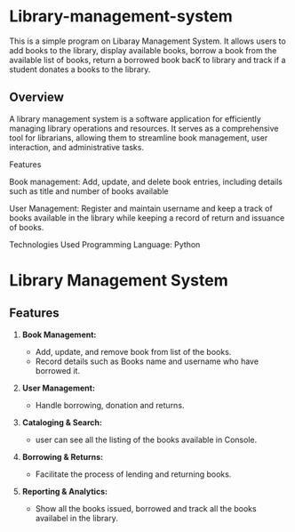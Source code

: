 # Library-management-system
This is a simple program on Libaray Management System. It allows users to add books to the library, display available books, borrow a book from the available list of books, return a borrowed book bacK to library and track if a student donates a books to the library.
 
## Overview
A library management system is a software application for efficiently managing library operations and resources. It serves as a comprehensive tool for librarians, allowing them to streamline book management, user interaction, and administrative tasks. 

Features 

Book management: Add, update, and delete book entries, including details such as title and number of books available 

User Management: Register and maintain username and keep a track of books available in the library while keeping a record of return and issuance of books. 

Technologies Used
Programming Language: Python

# Library Management System

## Features

1. **Book Management:**
   - Add, update, and remove book from list of the books.
   - Record details such as Books name and username who have borrowed it.

2. **User Management:**
   - Handle borrowing, donation and returns.

3. **Cataloging & Search:**
   - user can see all the listing of the books available in Console.

4. **Borrowing & Returns:**
   - Facilitate the process of lending and returning books.


5. **Reporting & Analytics:**
   - Show all the books issued, borrowed and track all the books availabel in the library.

